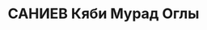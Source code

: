 ---
title: САНИЕВ Кяби Мурад Оглы
description: "Род. 1902, азербайджанец\n Военнослужащий, капитан. Командир роты 230\
  \ сп 77-й Азерб. гсд.\n Арестован 13.08.1937\n Обвинение: участник военно-фашистского\
  \ заговора в 77-й Азерб. ГСД.\n Приговор: ВК ВС СССР, 13.10.1937 - ВМН с конфискацией\
  \ имущества.\n Расстрелян 13.10.1937\n Реабилитирован 25.06.1957.\n Источники: Сталинский\
  \ список от 03.10.1937 (Аз.ССР, Кат.1)| Архивно-судебное дело №13896| Асадов С.\
  \ и Мамедов И. \"Терроризм. Причина и следствие\" - Изд.\"Азербайджан\" - Баку,\
  \ 2001| Ларькин В.В. Политические репрессии командно-начальствующего состава Закавказского\
  \ Военного Округа в 1937-1938 гг. - Санкт-Петербург, 2016"
---